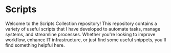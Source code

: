 # Scripts

Welcome to the Scripts Collection repository! This repository contains a variety of useful scripts that I have developed to automate tasks, manage systems, and streamline processes. Whether you're looking to improve workflow, enhance IT infrastructure, or just find some useful snippets, you'll find something helpful here.

